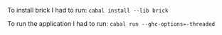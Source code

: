To install brick I had to run:
`cabal install --lib brick`

To run the application I had to run:
`cabal run --ghc-options=-threaded`